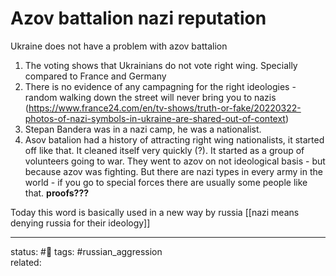 # Azov battalion nazi reputation

Ukraine does not have a problem with azov battalion

1. The voting shows that Ukrainians do not vote right wing. Specially compared to France and Germany
2. There is no evidence of any campagning for the right ideologies - random walking down the street will never bring you to nazis (https://www.france24.com/en/tv-shows/truth-or-fake/20220322-photos-of-nazi-symbols-in-ukraine-are-shared-out-of-context)
3. Stepan Bandera was in a nazi camp, he was a nationalist.
4. Asov batalion had a history of attracting right wing nationalists, it started off like that. It cleaned itself very quickly (?). It started as a group of volunteers going to war. They went to azov on not ideological basis - but because azov was fighting. But there are nazi types in every army in the world - if you go to special forces there are usually some people like that. **proofs???**


Today this word is basically used in a new way by russia [[nazi means denying russia for their ideology]]


---
status: #🌱
tags: #russian_aggression  
related: 